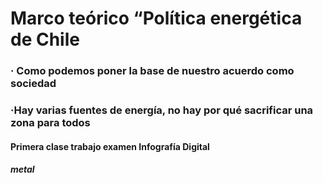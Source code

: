 # Marco teórico “Política energética de Chile
### · Como podemos poner la base de nuestro acuerdo como sociedad
### ·Hay varias fuentes de energía, no hay por qué sacrificar una zona para todos

#### Primera clase trabajo examen **Infografía Digital**

##### *metal*
